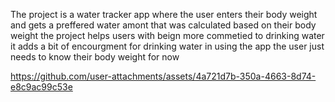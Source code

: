 The project is a water tracker app where the user enters their body weight and gets a preffered water amont that was calculated based on their body weight 
the project helps users with beign more commetied to drinking water it adds a bit of encourgment for drinking water 
in using the app the user just needs to know their body weight for now 



https://github.com/user-attachments/assets/4a721d7b-350a-4663-8d74-e8c9ac99c53e

